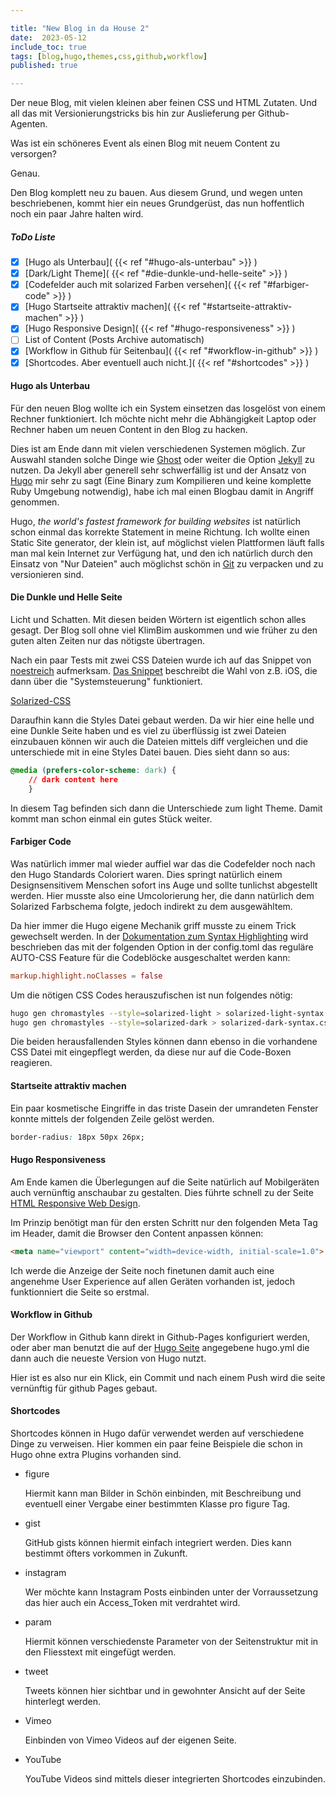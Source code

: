 ```yaml
---

title: "New Blog in da House 2"
date:  2023-05-12
include_toc: true
tags: [blog,hugo,themes,css,github,workflow]
published: true

---
```


Der neue Blog, mit vielen kleinen aber feinen CSS und HTML Zutaten. Und all das mit Versionierungstricks bis hin zur Auslieferung per Github-Agenten.

<!--more-->

Was ist ein schöneres Event als einen Blog mit neuem Content zu versorgen?

Genau.

Den Blog komplett neu zu bauen. Aus diesem Grund, und wegen unten beschriebenen, kommt hier ein neues Grundgerüst, das nun hoffentlich noch ein paar Jahre halten wird. 

##### ToDo Liste

- [x] [Hugo als Unterbau]( {{< ref "#hugo-als-unterbau" >}} )
- [x] [Dark/Light Theme]( {{< ref "#die-dunkle-und-helle-seite" >}} )
- [x] [Codefelder auch mit solarized Farben versehen]( {{< ref "#farbiger-code" >}} )
- [x] [Hugo Startseite attraktiv machen]( {{< ref "#startseite-attraktiv-machen" >}} )
- [x] [Hugo Responsive Design]( {{< ref "#hugo-responsiveness" >}} )
- [ ] List of Content (Posts Archive automatisch)
- [x] [Workflow in Github für Seitenbau]( {{< ref "#workflow-in-github" >}} )
- [x] [Shortcodes. Aber eventuell auch nicht.]( {{< ref "#shortcodes" >}} )

#### Hugo als Unterbau

Für den neuen Blog wollte ich ein System einsetzen das losgelöst von einem Rechner funktioniert. Ich möchte nicht mehr die Abhängigkeit Laptop oder Rechner haben um neuen Content in den Blog zu hacken.

Dies ist am Ende dann mit vielen verschiedenen Systemen möglich.
Zur Auswahl standen solche Dinge wie [Ghost](https://ghost.org/) oder weiter die Option [Jekyll](https://jekyllrb.com/) zu nutzen.
Da Jekyll aber generell sehr schwerfällig ist und der Ansatz von [Hugo](https://gohugo.io/) mir sehr zu sagt (Eine Binary zum Kompilieren und keine komplette Ruby Umgebung notwendig), habe ich mal einen Blogbau damit in Angriff genommen.

Hugo, *the world's fastest framework for building websites* ist natürlich schon einmal das korrekte Statement in meine Richtung. Ich wollte einen Static Site generator, der klein ist, auf möglichst vielen Plattformen läuft falls man mal kein Internet zur Verfügung hat, und den ich natürlich durch den Einsatz von "Nur Dateien" auch möglichst schön in [Git](https://git-scm.com) zu verpacken und zu versionieren sind.


#### Die Dunkle und Helle Seite

Licht und Schatten.
Mit diesen beiden Wörtern ist eigentlich schon alles gesagt.
Der Blog soll ohne viel KlimBim auskommen und wie früher zu den guten alten 
Zeiten nur das nötigste übertragen.

Nach ein paar Tests mit zwei CSS Dateien wurde ich auf das Snippet von 
[noestreich](https://github.com/noestreich) aufmerksam.
[Das Snippet](https://gist.github.com/noestreich) beschreibt die Wahl von z.B.
iOS, die dann über die "Systemsteuerung" funktioniert.

[Solarized-CSS](https://thomasf.github.io/solarized-css/)

Daraufhin kann die Styles Datei gebaut werden.
Da wir hier eine helle und eine Dunkle Seite haben und es viel zu überflüssig ist zwei Dateien einzubauen können wir auch die Dateien mittels diff vergleichen und die unterschiede mit in eine Styles Datei bauen.
Dies sieht dann so aus:

``` css
@media (prefers-color-scheme: dark) {
	// dark content here
	}	
```

In diesem Tag befinden sich dann die Unterschiede zum light Theme. Damit kommt man schon einmal ein gutes Stück weiter.

#### Farbiger Code

Was natürlich immer mal wieder auffiel war das die Codefelder noch nach den Hugo Standards Coloriert waren. Dies springt natürlich einem Designsensitivem Menschen sofort ins Auge und sollte tunlichst abgestellt werden.
Hier musste also eine Umcolorierung her, die dann natürlich dem Solarized Farbschema folgte, jedoch indirekt zu dem ausgewähltem.

Da hier immer die Hugo eigene Mechanik griff musste zu einem Trick gewechselt werden.
In der [Dokumentation zum Syntax Highlighting](https://gohugo.io/content-management/syntax-highlighting/#generate-syntax-highlighter-css) wird beschrieben das mit der folgenden Option in der config.toml das reguläre AUTO-CSS Feature für die Codeblöcke ausgeschaltet werden kann:

``` toml
markup.highlight.noClasses = false
```

Um die nötigen CSS Codes herauszufischen ist nun folgendes nötig:

``` bash
hugo gen chromastyles --style=solarized-light > solarized-light-syntax.css
hugo gen chromastyles --style=solarized-dark > solarized-dark-syntax.css
```

Die beiden herausfallenden Styles können dann ebenso in die vorhandene CSS Datei mit eingepflegt werden, da diese nur auf die Code-Boxen reagieren.

#### Startseite attraktiv machen

Ein paar kosmetische Eingriffe in das triste Dasein der umrandeten Fenster konnte mittels der folgenden Zeile gelöst werden.

``` css
border-radius: 18px 50px 26px;
```


#### Hugo Responsiveness

Am Ende kamen die Überlegungen auf die Seite natürlich auf Mobilgeräten auch vernünftig anschaubar zu gestalten.
Dies führte schnell zu der Seite [HTML Responsive Web Design](https://www.w3schools.com/html/html_responsive.asp).

Im Prinzip benötigt man für den ersten Schritt nur den folgenden Meta Tag im Header, damit die Browser den Content anpassen können:

``` html
<meta name="viewport" content="width=device-width, initial-scale=1.0">
```

Ich werde die Anzeige der Seite noch finetunen damit auch eine angenehme User Experience auf allen Geräten vorhanden ist, jedoch funktionniert die Seite so erstmal.

#### Workflow in Github

Der Workflow in Github kann direkt in Github-Pages konfiguriert werden, oder aber man benutzt die auf der [Hugo Seite](https://gohugo.io/hosting-and-deployment/hosting-on-github/) angegebene hugo.yml die dann auch die neueste Version von Hugo nutzt.

Hier ist es also nur ein Klick, ein Commit und nach einem Push wird die seite vernünftig für github Pages gebaut.

#### Shortcodes

Shortcodes können in Hugo dafür verwendet werden auf verschiedene Dinge zu verweisen.
Hier kommen ein paar feine Beispiele die schon in Hugo ohne extra Plugins vorhanden sind.

- figure

  Hiermit kann man Bilder in Schön einbinden, mit Beschreibung und eventuell einer Vergabe einer bestimmten Klasse pro figure Tag.

- gist
	
	GitHub gists können hiermit einfach integriert werden. Dies kann bestimmt öfters vorkommen in Zukunft.

- instagram
	
	Wer möchte kann Instagram Posts einbinden unter der Vorraussetzung das hier auch ein Access_Token mit verdrahtet wird.

- param

  Hiermit können verschiedenste Parameter von der Seitenstruktur mit in den Fliesstext mit eingefügt werden.

- tweet

  Tweets können hier sichtbar und in gewohnter Ansicht auf der Seite hinterlegt werden.

- Vimeo
	
	Einbinden von Vimeo Videos auf der eigenen Seite.

- YouTube
	
	YouTube Videos sind mittels dieser integrierten Shortcodes einzubinden.
